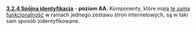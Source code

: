 [**3.2.4 Spójna identyfikacja**](https://wcag.lepszyweb.pl/#consistent-identification) - **poziom AA**: Komponenty, które mają <a href="#" data-toggle="tooltip" data-original-title="{{site.data.glossary.taka_sama_funkcjonalnosc | strip_html | replace: '*', ''}}">tę samą funkcjonalność</a> w ramach jednego zestawu stron internetowych, są w taki sam sposób zidentyfikowane.
